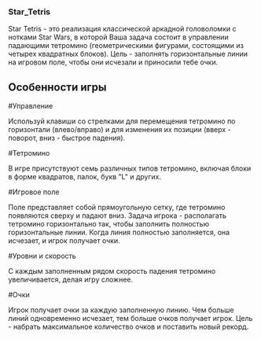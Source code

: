 ### Star_Tetris

Star Tetris - это реализация классической аркадной головоломки с нотками Star Wars, в которой Ваша задача состоит в управлении падающими тетромино (геометрическими фигурами, состоящими из четырех квадратных блоков). Цель - заполнять горизонтальные линии на игровом поле, чтобы они исчезали и приносили тебе очки.

## Особенности игры

#Управление

Используй клавиши со стрелками для перемещения тетромино по горизонтали (влево/вправо) и для изменения их позиции (вверх - поворот, вниз - быстрое падения).

#Тетромино

В игре присутствуют семь различных типов тетромино, включая блоки в форме квадратов, палок, букв "L" и других.

#Игровое поле 

Поле представляет собой прямоугольную сетку, где тетромино появляются сверху и падают вниз. Задача игрока - располагать тетромино горизонтально так, чтобы заполнить полностью горизонтальные линии. Когда линия полностью заполняется, она исчезает, и игрок получает очки.

#Уровни и скорость 

С каждым заполненным рядом скорость падения тетромино увеличивается, делая игру сложнее.

#Очки 

Игрок получает очки за каждую заполненную линию. Чем больше линий одновременно исчезает, тем больше очков получает игрок. Цель - набрать максимальное количество очков и поставить новый рекорд.
